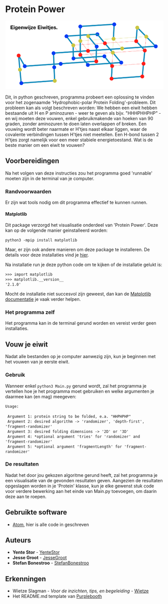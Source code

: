 # Protein Power

![alt-text](https://github.com/StefanBonestroo/eigenwijze-eiwitjes/blob/master/Miscellaneous/Logo.png)

Dit, in python geschreven, programma probeert een oplossing te vinden voor het zogenaamde 'Hydrophobic-polar Protein Folding'-probleem. Dit probleem kan als volgt beschreven worden: We hebben een eiwit hebben bestaande uit H en P aminozuren - weer te geven als bijv. "HHHPHHPHP" - en wij moeten deze vouwen, enkel gebruikmakende van hoeken van 90 graden, zonder aminozuren te doen laten overlappen of breken. Een vouwing wordt beter naarmate er H'tjes naast elkaar liggen, waar de covalente verbindingen tussen H'tjes niet meetellen. Een H-bond tussen 2 H'tjes zorgt namelijk voor een meer stabiele energietoestand. Wat is de beste manier om een eiwit te vouwen?

## Voorbereidingen

Na het volgen van deze instructies zou het programma goed 'runnable' moeten zijn in de terminal van je computer.


### Randvoorwaarden

Er zijn wat tools nodig om dit programma effectief te kunnen runnen.

#### Matplotlib
Dit package verzorgd het visualisatie onderdeel van 'Protein Power'. Deze kan op de volgende manier geinstalleerd worden:
```
python3 -mpip install matplotlib
```
Maar, er zijn ook andere manieren om deze package te installeren. De details voor deze installaties vind je [hier](https://matplotlib.org/faq/installing_faq.html).

Na installatie run je deze python code om te kijken of de installatie gelukt is:
```
>>> import matplotlib
>>> matplotlib.__version__
'2.1.0'
```
Mocht de installatie niet succesvol zijn geweest, dan kan de [Matplotlib documentatie](https://matplotlib.org/faq/troubleshooting_faq.html) je vaak verder helpen.

### Het programma zelf

Het programma kan in de terminal gerund worden en vereist verder geen installaties.

## Vouw je eiwit

Nadat alle bestanden op je computer aanwezig zijn, kun je beginnen met het vouwen van je eerste eiwit.

### Gebruik

Wanneer enkel ``` python3 Main.py ``` gerund wordt, zal het programma je vertellen hoe je het programma moet gebruiken en welke argumenten je daarmee kan (en mag) meegeven:
```
Usage: 

 Argument 1: protein string to be folded, e.a. "HHPHPHP"
 Argument 2: desired algorithm -> 'randomizer', 'depth-first', 'fragment-randomizer'
 Argument 3: desired folding dimensions -> '2D' or '3D'
 Argument 4: *optional argument 'tries' for 'randomizer' and 'fragment-randomizer'
 Argument 5: *optional argument 'fragmentLength' for 'fragment-randomizer'
```

### De resultaten

Nadat het door jou gekozen algoritme gerund heeft, zal het programma je een visualisatie van de gevonden resultaten geven. Aangezien de resultaten opgeslagen worden in je 'Protein' klasse, kun je elke gewenst stuk code voor verdere bewerking aan het einde van Main.py toevoegen, om daarin deze aan te roepen.

## Gebruikte software

* [Atom](https://atom.io/), hier is alle code in geschreven

## Auteurs

* **Yente Stor** - [YenteStor](https://github.com/YenteStor)
* **Jesse Groot** - [JesseGroot](https://github.com/jessegroot)
* **Stefan Bonestroo** - [StefanBonestroo](https://github.com/StefanBonestroo)

## Erkenningen

* Wietze Slagman - *Voor de inzichten, tips, en begeleiding* - [Wietze](https://github.com/WietzeSlagman)
* Het README.md template van [Purplebooth](https://gist.github.com/PurpleBooth/109311bb0361f32d87a2)
